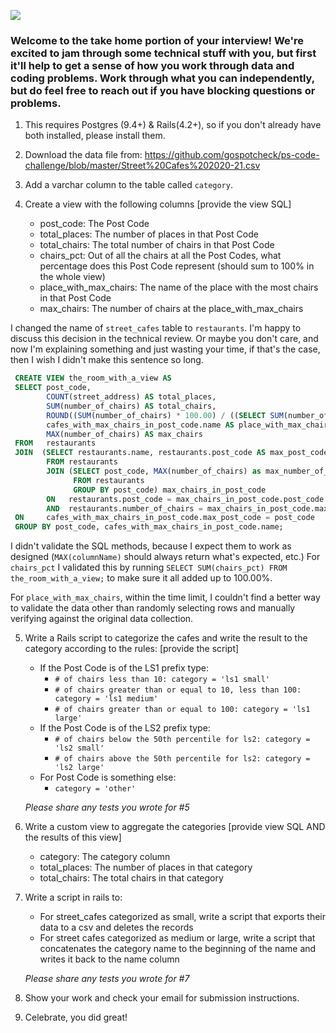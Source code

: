 ![](https://assets-global.website-files.com/5b69e8315733f2850ec22669/5b749a4663ff82be270ff1f5_GSC%20Lockup%20(Orange%20%3A%20Black).svg)

### Welcome to the take home portion of your interview! We're excited to jam through some technical stuff with you, but first it'll help to get a sense of how you work through data and coding problems. Work through what you can independently, but do feel free to reach out if you have blocking questions or problems.

1) This requires Postgres (9.4+) & Rails(4.2+), so if you don't already have both installed, please install them.

2) Download the data file from: https://github.com/gospotcheck/ps-code-challenge/blob/master/Street%20Cafes%202020-21.csv

3) Add a varchar column to the table called `category`.

4) Create a view with the following columns [provide the view SQL]  
    - post_code: The Post Code  
    - total_places: The number of places in that Post Code  
    - total_chairs: The total number of chairs in that Post Code  
    - chairs_pct: Out of all the chairs at all the Post Codes, what percentage does this Post Code represent (should sum to 100% in the whole view)  
    - place_with_max_chairs: The name of the place with the most chairs in that Post Code  
    - max_chairs: The number of chairs at the place_with_max_chairs  

  I changed the name of `street_cafes` table to `restaurants`.
  I'm happy to discuss this decision in the technical review.
  Or maybe you don't care, and now I'm explaining something and just wasting
  your time, if that's the case, then I wish I didn't make this sentence so long.

```sql
 CREATE VIEW the_room_with_a_view AS
 SELECT post_code,
        COUNT(street_address) AS total_places,
        SUM(number_of_chairs) AS total_chairs,
        ROUND((SUM(number_of_chairs) * 100.00) / ((SELECT SUM(number_of_chairs) FROM restaurants) * 100.00) * 100, 2) AS chairs_pct,
        cafes_with_max_chairs_in_post_code.name AS place_with_max_chairs,
        MAX(number_of_chairs) AS max_chairs
 FROM   restaurants
 JOIN  (SELECT restaurants.name, restaurants.post_code AS max_post_code
        FROM restaurants
        JOIN (SELECT post_code, MAX(number_of_chairs) as max_number_of_chairs
              FROM restaurants
              GROUP BY post_code) max_chairs_in_post_code
        ON   restaurants.post_code = max_chairs_in_post_code.post_code
        AND  restaurants.number_of_chairs = max_chairs_in_post_code.max_number_of_chairs) cafes_with_max_chairs_in_post_code
 ON     cafes_with_max_chairs_in_post_code.max_post_code = post_code
 GROUP BY post_code, cafes_with_max_chairs_in_post_code.name;
```

I didn't validate the SQL methods, because I expect them to work as designed (`MAX(columnName)` should always return what's expected, etc.)
For `chairs_pct` I validated this by running
`SELECT SUM(chairs_pct) FROM the_room_with_a_view;`
to make sure it all added up to 100.00%.
<!-- Look into testing this -->
For `place_with_max_chairs`, within the time limit, I couldn't find a better way to validate the data other than randomly selecting rows and manually verifying against the original data collection.
<!-- Seriously tho -->

5) Write a Rails script to categorize the cafes and write the result to the category according to the rules: [provide the script]  
    - If the Post Code is of the LS1 prefix type:  
        - `# of chairs less than 10: category = 'ls1 small'`  
        - `# of chairs greater than or equal to 10, less than 100: category = 'ls1 medium'`  
        - `# of chairs greater than or equal to 100: category = 'ls1 large' `  
    - If the Post Code is of the LS2 prefix type:  
        - `# of chairs below the 50th percentile for ls2: category = 'ls2 small'`  
        - `# of chairs above the 50th percentile for ls2: category = 'ls2 large'`  
    - For Post Code is something else:  
      - `category = 'other'`  

    *Please share any tests you wrote for #5*

6) Write a custom view to aggregate the categories [provide view SQL AND the results of this view]
    - category: The category column
    - total_places: The number of places in that category
    - total_chairs: The total chairs in that category

7) Write a script in rails to:
    - For street_cafes categorized as small, write a script that exports their data to a csv and deletes the records
    - For street cafes categorized as medium or large, write a script that concatenates the category name to the beginning of the name and writes it back to the name column

    *Please share any tests you wrote for #7*

8) Show your work and check your email for submission instructions.

9) Celebrate, you did great!
